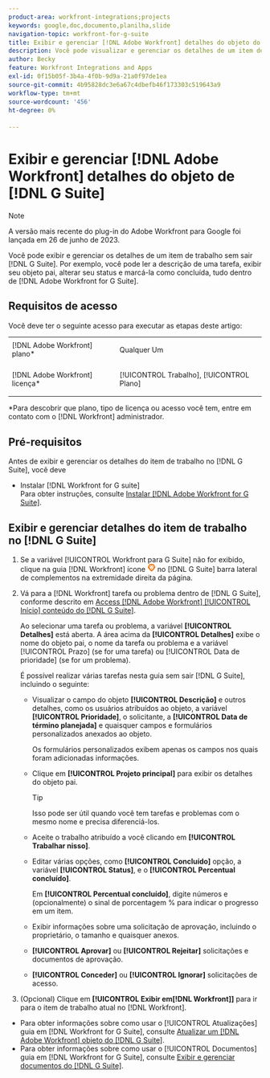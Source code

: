 ```yaml
---
product-area: workfront-integrations;projects
keywords: google,doc,documento,planilha,slide
navigation-topic: workfront-for-g-suite
title: Exibir e gerenciar [!DNL Adobe Workfront] detalhes do objeto do G Suite
description: Você pode visualizar e gerenciar os detalhes de um item de trabalho sem sair do G Suite. Por exemplo, você pode ler a descrição de uma tarefa, exibir seu objeto pai, alterar seu status e marcá-la como concluída, tudo dentro de [!DNL Adobe Workfront] para G Suite.
author: Becky
feature: Workfront Integrations and Apps
exl-id: 0f15b05f-3b4a-4f0b-9d9a-21a0f97de1ea
source-git-commit: 4b95828dc3e6a67c4dbefb46f173303c519643a9
workflow-type: tm+mt
source-wordcount: '456'
ht-degree: 0%

---
```


# Exibir e gerenciar [!DNL Adobe Workfront] detalhes do objeto de [!DNL G Suite]

>[!NOTE]
>
>A versão mais recente do plug-in do Adobe Workfront para Google foi lançada em 26 de junho de 2023.

Você pode exibir e gerenciar os detalhes de um item de trabalho sem sair [!DNL G Suite]. Por exemplo, você pode ler a descrição de uma tarefa, exibir seu objeto pai, alterar seu status e marcá-la como concluída, tudo dentro de [!DNL Adobe Workfront for G Suite].

## Requisitos de acesso

Você deve ter o seguinte acesso para executar as etapas deste artigo:

<table style="table-layout:auto"> 
 <col> 
 <col> 
 <tbody> 
  <tr> 
   <td role="rowheader">[!DNL Adobe Workfront] plano*</td> 
   <td> <p>Qualquer Um</p> </td> 
  </tr> 
  <tr> 
   <td role="rowheader">[!DNL Adobe Workfront] licença*</td> 
   <td> <p>[!UICONTROL Trabalho], [!UICONTROL Plano]</p> </td> 
  </tr> 
</tbody> 
</table>

&#42;Para descobrir que plano, tipo de licença ou acesso você tem, entre em contato com o [!DNL Workfront] administrador.

## Pré-requisitos

Antes de exibir e gerenciar os detalhes do item de trabalho no [!DNL G Suite], você deve

* Instalar [!DNL Workfront for G suite]\
   Para obter instruções, consulte [Instalar [!DNL Adobe Workfront for G Suite]](../../workfront-integrations-and-apps/workfront-for-g-suite/install-workfront-for-gsuite.md).

## Exibir e gerenciar detalhes do item de trabalho no [!DNL G Suite]

1. Se a variável [!UICONTROL Workfront para G Suite] não for exibido, clique na guia [!DNL Workfront] ícone ![](assets/wf-lion-icon.png) no [!DNL G Suite] barra lateral de complementos na extremidade direita da página.
1. Vá para a [!DNL Workfront] tarefa ou problema dentro de [!DNL G Suite], conforme descrito em [Access [!DNL Adobe Workfront] [!UICONTROL Início] conteúdo do [!DNL G Suite]](../../workfront-integrations-and-apps/workfront-for-g-suite/access-wf-home-content-from-g-suite.md).

   Ao selecionar uma tarefa ou problema, a variável **[!UICONTROL Detalhes]** está aberta. A área acima da **[!UICONTROL Detalhes]** exibe o nome do objeto pai, o nome da tarefa ou problema e a variável [!UICONTROL Prazo] (se for uma tarefa) ou [!UICONTROL Data de prioridade] (se for um problema).


   É possível realizar várias tarefas nesta guia sem sair [!DNL G Suite], incluindo o seguinte:

   * Visualizar o campo do objeto **[!UICONTROL Descrição]** e outros detalhes, como os usuários atribuídos ao objeto, a variável **[!UICONTROL Prioridade]**, o solicitante, a **[!UICONTROL Data de término planejada]** e quaisquer campos e formulários personalizados anexados ao objeto.

     Os formulários personalizados exibem apenas os campos nos quais foram adicionadas informações.

   * Clique em **[!UICONTROL Projeto principal]** para exibir os detalhes do objeto pai.

     >[!TIP]
     >
     >Isso pode ser útil quando você tem tarefas e problemas com o mesmo nome e precisa diferenciá-los.

   * Aceite o trabalho atribuído a você clicando em **[!UICONTROL Trabalhar nisso]**.
   * Editar várias opções, como **[!UICONTROL Concluído]** opção, a variável **[!UICONTROL Status]**, e o **[!UICONTROL Percentual concluído]**.

     Em **[!UICONTROL Percentual concluído]**, digite números e (opcionalmente) o sinal de porcentagem % para indicar o progresso em um item.
   * Exibir informações sobre uma solicitação de aprovação, incluindo o proprietário, o tamanho e quaisquer anexos.
   * **[!UICONTROL Aprovar]** ou **[!UICONTROL Rejeitar]** solicitações e documentos de aprovação.

   * **[!UICONTROL Conceder]** ou **[!UICONTROL Ignorar]** solicitações de acesso.

1. (Opcional) Clique em **[!UICONTROL Exibir em[!DNL Workfront]]** para ir para o item de trabalho atual no [!DNL Workfront].

* Para obter informações sobre como usar o [!UICONTROL Atualizações] guia em [!DNL Workfront for G Suite], consulte [Atualizar um [!DNL Adobe Workfront] objeto do [!DNL G Suite]](../../workfront-integrations-and-apps/workfront-for-g-suite/update-a-workfront-object-in-gsuite.md).
* Para obter informações sobre como usar o [!UICONTROL Documentos] guia em [!DNL Workfront for G Suite], consulte [Exibir e gerenciar documentos do [!DNL G Suite]](../../workfront-integrations-and-apps/workfront-for-g-suite/view-and-manage-documents-in-gsuite.md).
